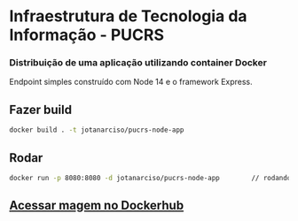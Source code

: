 # Infraestrutura de Tecnologia da Informação - PUCRS
### Distribuição de uma aplicação utilizando container Docker

Endpoint simples construído com Node 14 e o framework Express.

## Fazer build

```sh
docker build . -t jotanarciso/pucrs-node-app
```


## Rodar

```sh
docker run -p 8080:8080 -d jotanarciso/pucrs-node-app        // rodando na porta 8080
```


## [Acessar magem no Dockerhub](https://hub.docker.com/r/jotanarciso/pucrs-node-app)